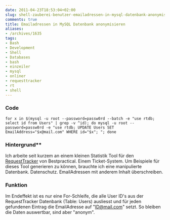 ```yaml
---
date: 2011-04-23T18:53:04+02:00
slug: shell-zauberei-benutzer-emailadressen-in-mysql-datenbank-anonymisieren
comments: true
title: Emailadressen in MySQL Datenbank anonymisieren
aliases:
- /archives/1635
tags:
- Bash
- Development
- Shell
- Databases
- bash
- einzeiler
- mysql
- onliner
- requesttracker
- rt
- shell
---
```


### Code

```
for x in $(mysql -u root --password=passw0rd --batch -e "use rtdb; select id from Users" | grep -v ^id); do mysql -u root --password=passw0rd -e "use rtdb; UPDATE Users SET EmailAddress="$x@mail.com" WHERE id="$x"; "; done
```

### Hintergrund**

Ich arbeite seit kurzem an einem kleinen Statistik Tool für den
[RequestTracker](http://bestpractical.com/rt/) von Bestpractical. Einem
Ticket-System. Um Beispiele für dieses Tool generieren zu können, brauchte
ich eine manipulierte Datenbank. Datenschutz. EmailAdressen mit anderem
Inhalt überschreiben.

### Funktion

Im Endeffekt ist es nur eine For-Schleife, die alle User ID's aus der
RequestTracker Datenbank (Table: Users) ausliesst und für jeden gefundenen
Eintrag die EmailAdresse auf "ID@mail.com" setzt. So bleiben die Daten
auswertbar, sind aber "anonym".


